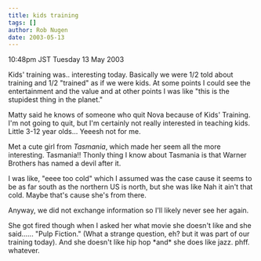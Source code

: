 ```yaml
---
title: kids training
tags: []
author: Rob Nugen
date: 2003-05-13
---
```


<p class=date>10:48pm JST Tuesday 13 May 2003</p>

<p>Kids' training was.. interesting today.  Basically we were 1/2 told
about training and 1/2 "trained" as if we were kids.  At some points I
could see the entertainment and the value and at other points I was
like "this is the stupidest thing in the planet."</p>

<p>Matty said he knows of someone who quit Nova because of Kids'
Training.  I'm not going to quit, but I'm certainly not really
interested in teaching kids.  Little 3-12 year olds...  Yeeesh not for
me.</p>

<p>Met a cute girl from <em>Tasmania</em>, which made her seem all the
more interesting. Tasmania!!  Thonly thing I know about Tasmania is
that Warner Brothers has named a devil after it.</p>

<p>I was like, "eeee too cold" which I assumed was the case cause it
seems to be as far south as the northern US is north, but she was like
Nah it ain't that cold.   Maybe that's cause she's from there.</p>

<p>Anyway, we did not exchange information so I'll likely never see
her again.</p>

<p>She got fired though when I asked her what movie she doesn't like
and she said...... "Pulp Fiction."  (What a strange question, eh? but
it was part of our training today).  And she doesn't like hip hop
*and* she does like jazz.  phff. whatever.</p>

